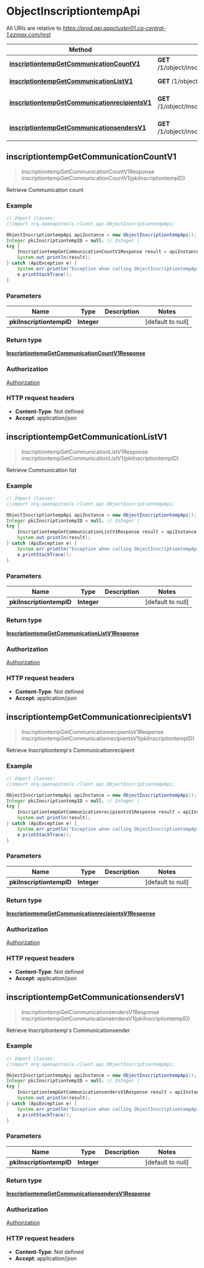 # ObjectInscriptiontempApi

All URIs are relative to *https://prod.api.appcluster01.ca-central-1.ezmax.com/rest*

Method | HTTP request | Description
------------- | ------------- | -------------
[**inscriptiontempGetCommunicationCountV1**](ObjectInscriptiontempApi.md#inscriptiontempGetCommunicationCountV1) | **GET** /1/object/inscriptiontemp/{pkiInscriptiontempID}/getCommunicationCount | Retrieve Communication count
[**inscriptiontempGetCommunicationListV1**](ObjectInscriptiontempApi.md#inscriptiontempGetCommunicationListV1) | **GET** /1/object/inscriptiontemp/{pkiInscriptiontempID}/getCommunicationList | Retrieve Communication list
[**inscriptiontempGetCommunicationrecipientsV1**](ObjectInscriptiontempApi.md#inscriptiontempGetCommunicationrecipientsV1) | **GET** /1/object/inscriptiontemp/{pkiInscriptiontempID}/getCommunicationrecipients | Retrieve Inscriptiontemp&#39;s Communicationrecipient
[**inscriptiontempGetCommunicationsendersV1**](ObjectInscriptiontempApi.md#inscriptiontempGetCommunicationsendersV1) | **GET** /1/object/inscriptiontemp/{pkiInscriptiontempID}/getCommunicationsenders | Retrieve Inscriptiontemp&#39;s Communicationsender



## inscriptiontempGetCommunicationCountV1

> InscriptiontempGetCommunicationCountV1Response inscriptiontempGetCommunicationCountV1(pkiInscriptiontempID)

Retrieve Communication count



### Example

```java
// Import classes:
//import org.openapitools.client.api.ObjectInscriptiontempApi;

ObjectInscriptiontempApi apiInstance = new ObjectInscriptiontempApi();
Integer pkiInscriptiontempID = null; // Integer | 
try {
    InscriptiontempGetCommunicationCountV1Response result = apiInstance.inscriptiontempGetCommunicationCountV1(pkiInscriptiontempID);
    System.out.println(result);
} catch (ApiException e) {
    System.err.println("Exception when calling ObjectInscriptiontempApi#inscriptiontempGetCommunicationCountV1");
    e.printStackTrace();
}
```

### Parameters


Name | Type | Description  | Notes
------------- | ------------- | ------------- | -------------
 **pkiInscriptiontempID** | **Integer**|  | [default to null]

### Return type

[**InscriptiontempGetCommunicationCountV1Response**](InscriptiontempGetCommunicationCountV1Response.md)

### Authorization

[Authorization](../README.md#Authorization)

### HTTP request headers

- **Content-Type**: Not defined
- **Accept**: application/json


## inscriptiontempGetCommunicationListV1

> InscriptiontempGetCommunicationListV1Response inscriptiontempGetCommunicationListV1(pkiInscriptiontempID)

Retrieve Communication list



### Example

```java
// Import classes:
//import org.openapitools.client.api.ObjectInscriptiontempApi;

ObjectInscriptiontempApi apiInstance = new ObjectInscriptiontempApi();
Integer pkiInscriptiontempID = null; // Integer | 
try {
    InscriptiontempGetCommunicationListV1Response result = apiInstance.inscriptiontempGetCommunicationListV1(pkiInscriptiontempID);
    System.out.println(result);
} catch (ApiException e) {
    System.err.println("Exception when calling ObjectInscriptiontempApi#inscriptiontempGetCommunicationListV1");
    e.printStackTrace();
}
```

### Parameters


Name | Type | Description  | Notes
------------- | ------------- | ------------- | -------------
 **pkiInscriptiontempID** | **Integer**|  | [default to null]

### Return type

[**InscriptiontempGetCommunicationListV1Response**](InscriptiontempGetCommunicationListV1Response.md)

### Authorization

[Authorization](../README.md#Authorization)

### HTTP request headers

- **Content-Type**: Not defined
- **Accept**: application/json


## inscriptiontempGetCommunicationrecipientsV1

> InscriptiontempGetCommunicationrecipientsV1Response inscriptiontempGetCommunicationrecipientsV1(pkiInscriptiontempID)

Retrieve Inscriptiontemp&#39;s Communicationrecipient



### Example

```java
// Import classes:
//import org.openapitools.client.api.ObjectInscriptiontempApi;

ObjectInscriptiontempApi apiInstance = new ObjectInscriptiontempApi();
Integer pkiInscriptiontempID = null; // Integer | 
try {
    InscriptiontempGetCommunicationrecipientsV1Response result = apiInstance.inscriptiontempGetCommunicationrecipientsV1(pkiInscriptiontempID);
    System.out.println(result);
} catch (ApiException e) {
    System.err.println("Exception when calling ObjectInscriptiontempApi#inscriptiontempGetCommunicationrecipientsV1");
    e.printStackTrace();
}
```

### Parameters


Name | Type | Description  | Notes
------------- | ------------- | ------------- | -------------
 **pkiInscriptiontempID** | **Integer**|  | [default to null]

### Return type

[**InscriptiontempGetCommunicationrecipientsV1Response**](InscriptiontempGetCommunicationrecipientsV1Response.md)

### Authorization

[Authorization](../README.md#Authorization)

### HTTP request headers

- **Content-Type**: Not defined
- **Accept**: application/json


## inscriptiontempGetCommunicationsendersV1

> InscriptiontempGetCommunicationsendersV1Response inscriptiontempGetCommunicationsendersV1(pkiInscriptiontempID)

Retrieve Inscriptiontemp&#39;s Communicationsender



### Example

```java
// Import classes:
//import org.openapitools.client.api.ObjectInscriptiontempApi;

ObjectInscriptiontempApi apiInstance = new ObjectInscriptiontempApi();
Integer pkiInscriptiontempID = null; // Integer | 
try {
    InscriptiontempGetCommunicationsendersV1Response result = apiInstance.inscriptiontempGetCommunicationsendersV1(pkiInscriptiontempID);
    System.out.println(result);
} catch (ApiException e) {
    System.err.println("Exception when calling ObjectInscriptiontempApi#inscriptiontempGetCommunicationsendersV1");
    e.printStackTrace();
}
```

### Parameters


Name | Type | Description  | Notes
------------- | ------------- | ------------- | -------------
 **pkiInscriptiontempID** | **Integer**|  | [default to null]

### Return type

[**InscriptiontempGetCommunicationsendersV1Response**](InscriptiontempGetCommunicationsendersV1Response.md)

### Authorization

[Authorization](../README.md#Authorization)

### HTTP request headers

- **Content-Type**: Not defined
- **Accept**: application/json


